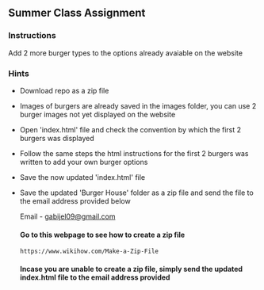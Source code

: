 ## Summer Class Assignment
### Instructions
Add 2 more burger types to the options already avaiable on the website

### Hints
- Download repo as a zip file
- Images of burgers are already saved in the images folder, you can use 2 burger images not yet displayed on the website
- Open 'index.html' file and check the convention by which the first 2 burgers was displayed
- Follow the same steps the html instructions for the first 2 burgers was written to add your own burger options
- Save the now updated 'index.html' file
- Save the updated 'Burger House' folder as a zip file and send the file to the email address provided below

  Email - gabijel09@gmail.com

  #### Go to this webpage to see how to create a zip file
      https://www.wikihow.com/Make-a-Zip-File
  
  #### Incase you are unable to create a zip file, simply send the updated index.html file to the email address provided
